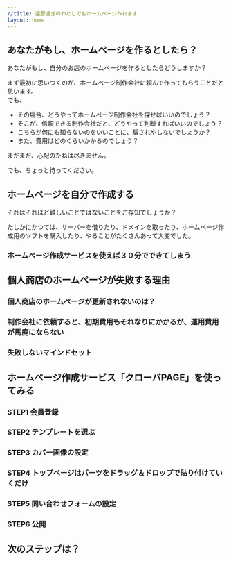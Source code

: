 ```yaml
---
//title: 還暦過ぎのわたしでもホームページ作れます
layout: home
---
```


## あなたがもし、ホームページを作るとしたら？
あなたがもし、自分のお店のホームページを作るとしたらどうしますか？

まず最初に思いつくのが、ホームページ制作会社に頼んで作ってもらうことだと思います。  
でも、

- その場合、どうやってホームページ制作会社を探せばいいのでしょう？ 
- そこが、信頼できる制作会社だと、どうやって判断すればいいのでしょう？
- こちらが何にも知らないのをいいことに、騙されやしないでしょうか？
- また、費用はどのくらいかかるのでしょう？

まだまだ、心配のたねは尽きません。

でも、ちょっと待ってください。

## ホームページを自分で作成する


それはそれほど難しいことではないことをご存知でしょうか？

たしかにかつては、サーバーを借りたり、ドメインを取ったり、ホームページ作成用のソフトを購入したり、やることがたくさんあって大変でした。


### ホームページ作成サービスを使えば３０分でできてしまう

## 個人商店のホームページが失敗する理由
### 個人商店のホームページが更新されないのは？

### 制作会社に依頼すると、初期費用もそれなりにかかるが、運用費用が馬鹿にならない

### 失敗しないマインドセット

## ホームページ作成サービス「クローバPAGE」を使ってみる
### STEP1 会員登録

### STEP2 テンプレートを選ぶ

### STEP3 カバー画像の設定

### STEP4 トップページはパーツをドラッグ＆ドロップで貼り付けていくだけ

### STEP5 問い合わせフォームの設定

### STEP6 公開

## 次のステップは？



